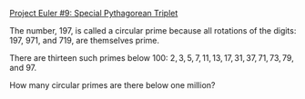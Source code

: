 [Project Euler #9: Special Pythagorean Triplet](https://www.hackerrank.com/contests/projecteuler/challenges/euler009/problem)

The number, $197$, is called a circular prime because all rotations of the digits: $197$, $971$, and $719$, are themselves prime.

There are thirteen such primes below $100$: $2, 3, 5, 7, 11, 13, 17, 31, 37, 71, 73, 79$, and $97$.

How many circular primes are there below one million?
